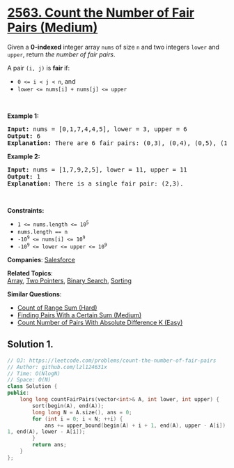 # [2563. Count the Number of Fair Pairs (Medium)](https://leetcode.com/problems/count-the-number-of-fair-pairs)

<p>Given a <strong>0-indexed</strong> integer array <code>nums</code> of size <code>n</code> and two integers <code>lower</code> and <code>upper</code>, return <em>the number of fair pairs</em>.</p>
<p>A pair <code>(i, j)</code> is <b>fair </b>if:</p>
<ul>
	<li><code>0 &lt;= i &lt; j &lt; n</code>, and</li>
	<li><code>lower &lt;= nums[i] + nums[j] &lt;= upper</code></li>
</ul>
<p>&nbsp;</p>
<p><strong class="example">Example 1:</strong></p>
<pre><strong>Input:</strong> nums = [0,1,7,4,4,5], lower = 3, upper = 6
<strong>Output:</strong> 6
<strong>Explanation:</strong> There are 6 fair pairs: (0,3), (0,4), (0,5), (1,3), (1,4), and (1,5).
</pre>
<p><strong class="example">Example 2:</strong></p>
<pre><strong>Input:</strong> nums = [1,7,9,2,5], lower = 11, upper = 11
<strong>Output:</strong> 1
<strong>Explanation:</strong> There is a single fair pair: (2,3).
</pre>
<p>&nbsp;</p>
<p><strong>Constraints:</strong></p>
<ul>
	<li><code>1 &lt;= nums.length &lt;= 10<sup>5</sup></code></li>
	<li><code>nums.length == n</code></li>
	<li><code><font face="monospace">-10<sup>9</sup></font>&nbsp;&lt;= nums[i] &lt;= 10<sup>9</sup></code></li>
	<li><code><font face="monospace">-10<sup>9</sup>&nbsp;&lt;= lower &lt;= upper &lt;= 10<sup>9</sup></font></code></li>
</ul>

**Companies**:
[Salesforce](https://leetcode.com/company/salesforce)

**Related Topics**:  
[Array](https://leetcode.com/tag/array/), [Two Pointers](https://leetcode.com/tag/two-pointers/), [Binary Search](https://leetcode.com/tag/binary-search/), [Sorting](https://leetcode.com/tag/sorting/)

**Similar Questions**:
* [Count of Range Sum (Hard)](https://leetcode.com/problems/count-of-range-sum/)
* [Finding Pairs With a Certain Sum (Medium)](https://leetcode.com/problems/finding-pairs-with-a-certain-sum/)
* [Count Number of Pairs With Absolute Difference K (Easy)](https://leetcode.com/problems/count-number-of-pairs-with-absolute-difference-k/)

## Solution 1.

```cpp
// OJ: https://leetcode.com/problems/count-the-number-of-fair-pairs
// Author: github.com/lzl124631x
// Time: O(NlogN)
// Space: O(N)
class Solution {
public:
    long long countFairPairs(vector<int>& A, int lower, int upper) {
        sort(begin(A), end(A));
        long long N = A.size(), ans = 0;
        for (int i = 0; i < N; ++i) {
            ans += upper_bound(begin(A) + i + 1, end(A), upper - A[i]) - lower_bound(begin(A) + i + 
1, end(A), lower - A[i]);
        }
        return ans;
    }
};
```